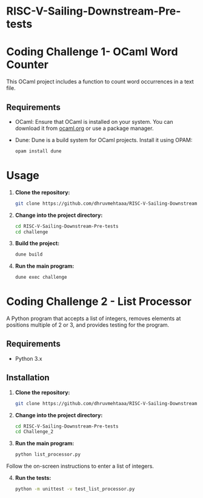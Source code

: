 # RISC-V-Sailing-Downstream-Pre-tests

# Coding Challenge 1- OCaml Word Counter

This OCaml project includes a function to count word occurrences in a text file.

## Requirements

- OCaml: Ensure that OCaml is installed on your system. You can download it from [ocaml.org](https://ocaml.org/docs/install.html) or use a package manager.

- Dune: Dune is a build system for OCaml projects. Install it using OPAM:

  ```bash
  opam install dune
  
# Usage

1. **Clone the repository:**

   ```bash
   git clone https://github.com/dhruvmehtaaa/RISC-V-Sailing-Downstream-Pre-tests.git
2. **Change into the project directory:**

   ```bash
   cd RISC-V-Sailing-Downstream-Pre-tests
   cd challenge
3. **Build the project:**

   ```bash
   dune build
4. **Run the main program:**

   ```bash
   dune exec challenge

# Coding Challenge 2 - List Processor

A Python program that accepts a list of integers, removes elements at positions multiple of 2 or 3, and provides testing for the program.

## Requirements

- Python 3.x

## Installation

1. **Clone the repository:**

   ```bash
   git clone https://github.com/dhruvmehtaaa/RISC-V-Sailing-Downstream-Pre-tests.git
2. **Change into the project directory:**

   ```bash
   cd RISC-V-Sailing-Downstream-Pre-tests
   cd Challenge_2

3. **Run the main program:**

   ```bash
   python list_processor.py
  Follow the on-screen instructions to enter a list of integers.
  
4. **Run the tests:**

   ```bash
   python -m unittest -v test_list_processor.py
